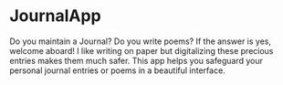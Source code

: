 # JournalApp

Do you maintain a Journal? Do you write poems?
If the answer is yes, welcome aboard! 
I like writing on paper but digitalizing these precious entries makes them much safer.
This app helps you safeguard your personal journal entries or poems in a beautiful interface.


